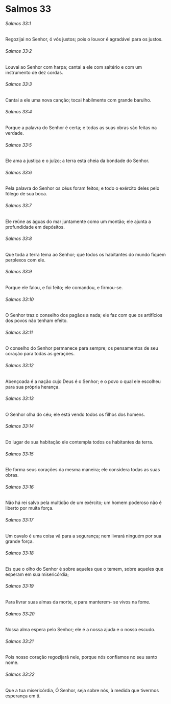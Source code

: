 # Salmos 33

###### Salmos 33:1

Regozijai no Senhor, ó vós justos; pois o louvor é agradável para os justos.

###### Salmos 33:2

Louvai ao Senhor com harpa; cantai a ele com saltério e com um instrumento de dez cordas.

###### Salmos 33:3

Cantai a ele uma nova canção; tocai habilmente com grande barulho.

###### Salmos 33:4

Porque a palavra do Senhor é certa; e todas as suas obras são feitas na verdade.

###### Salmos 33:5

Ele ama a justiça e o juízo; a terra está cheia da bondade do Senhor.

###### Salmos 33:6

Pela palavra do Senhor os céus foram feitos; e todo o exército deles pelo fôlego de sua boca.

###### Salmos 33:7

Ele reúne as águas do mar juntamente como um montão; ele ajunta a profundidade em depósitos.

###### Salmos 33:8

Que toda a terra tema ao Senhor; que todos os habitantes do mundo fiquem perplexos com ele.

###### Salmos 33:9

Porque ele falou, e foi feito; ele comandou, e firmou-se.

###### Salmos 33:10

O Senhor traz o conselho dos pagãos a nada; ele faz com que os artifícios dos povos não tenham efeito.

###### Salmos 33:11

O conselho do Senhor permanece para sempre; os pensamentos de seu coração para todas as gerações.

###### Salmos 33:12

Abençoada é a nação cujo Deus é o Senhor; e o povo o qual ele escolheu para sua própria herança.

###### Salmos 33:13

O Senhor olha do céu; ele está vendo todos os filhos dos homens.

###### Salmos 33:14

Do lugar de sua habitação ele contempla todos os habitantes da terra.

###### Salmos 33:15

Ele forma seus corações da mesma maneira; ele considera todas as suas obras.

###### Salmos 33:16

Não há rei salvo pela multidão de um exército; um homem poderoso não é liberto por muita força.

###### Salmos 33:17

Um cavalo é uma coisa vã para a segurança; nem livrará ninguém por sua grande força.

###### Salmos 33:18

Eis que o olho do Senhor é sobre aqueles que o temem, sobre aqueles que esperam em sua misericórdia;

###### Salmos 33:19

Para livrar suas almas da morte, e para manterem- se vivos na fome.

###### Salmos 33:20

Nossa alma espera pelo Senhor; ele é a nossa ajuda e o nosso escudo.

###### Salmos 33:21

Pois nosso coração regozijará nele, porque nós confiamos no seu santo nome.

###### Salmos 33:22

Que a tua misericórdia, Ó Senhor, seja sobre nós, à medida que tivermos esperança em ti.

